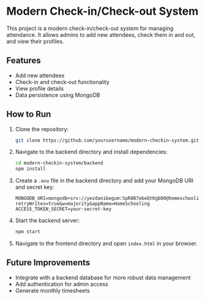 # Modern Check-in/Check-out System

This project is a modern check-in/check-out system for managing attendance. It allows admins to add new attendees, check them in and out, and view their profiles.

## Features

- Add new attendees
- Check-in and check-out functionality
- View profile details
- Data persistence using MongoDB

## How to Run

1. Clone the repository:
    ```bash
    git clone https://github.com/yourusername/modern-checkin-system.git
    ```

2. Navigate to the backend directory and install dependencies:
    ```bash
    cd modern-checkin-system/backend
    npm install
    ```

3. Create a `.env` file in the backend directory and add your MongoDB URI and secret key:
    ```
    MONGODB_URI=mongodb+srv://yezdanibegum:SpR8B7ebeQtKgbD0@homeschooling.g3kxw.mongodb.net/?retryWrites=true&w=majority&appName=HomeSchooling
    ACCESS_TOKEN_SECRET=your-secret-key
    ```

4. Start the backend server:
    ```bash
    npm start
    ```

5. Navigate to the frontend directory and open `index.html` in your browser.

## Future Improvements

- Integrate with a backend database for more robust data management
- Add authentication for admin access
- Generate monthly timesheets
